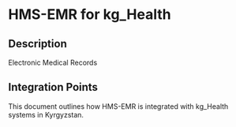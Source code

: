 # HMS-EMR for kg_Health

## Description

Electronic Medical Records

## Integration Points

This document outlines how HMS-EMR is integrated with kg_Health systems in Kyrgyzstan.
